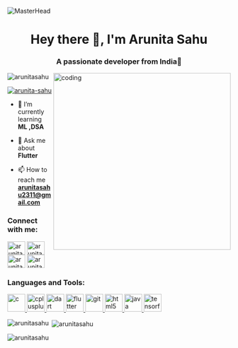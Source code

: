 ![MasterHead](https://mir-s3-cdn-cf.behance.net/project_modules/1400_opt_1/475eb095746151.5e9ecde695f7a.gif)

<h1 align="center">Hey there 🍕, I'm Arunita Sahu</h1>
<h3 align="center">A passionate developer from India🪷</h3>
<img src="https://www.domainnamesanity.com/blog/wp-content/uploads/2020/12/home-office-basics.jpg" alt="coding" width="400" align="right">


<p align="left"> <img src="https://komarev.com/ghpvc/?username=arunitasahu&label=Profile%20views&color=0e75b6&style=flat" alt="arunitasahu" /> </p>

<p align="left"> <a href="https://twitter.com/arunita-sahu" target="blank"><img src="https://img.shields.io/twitter/follow/arunita-sahu?logo=twitter&style=for-the-badge" alt="arunita-sahu" /></a> </p>

- 🌱 I’m currently learning **ML ,DSA**

- 💬 Ask me about **Flutter**

- 📫 How to reach me **arunitasahu2311@gmail.com**

<h3 align="left">Connect with me:</h3>
<p align="left">
<a href="https://twitter.com/arunita-sahu" target="blank"><img align="center" src="https://th.bing.com/th/id/R.79911da7ffca55c630631e18050cd5b0?rik=RR9eB21TKKbo7Q&riu=http%3a%2f%2fpluspng.com%2fimg-png%2ftwitter-png-logo-twitterbird-1528.png&ehk=YwDMCLo0lSKgclR48CT8CtPLMbcX1BAUPw87%2f6yyxRA%3d&risl=&pid=ImgRaw&r=0" alt="arunita-sahu" height="30" width="40" /></a>
<a href="https://linkedin.com/in/arunita-sahu-8b305a225" target="blank"><img align="center" src="https://th.bing.com/th/id/R.a330e248626552a23af35e5c46526234?rik=DZhkgnpER0YViQ&riu=http%3a%2f%2fpngimg.com%2fuploads%2flinkedIn%2flinkedIn_PNG8.png&ehk=4bFzIDABrAypqOis7809R99fdbUW93GC4XfvnNxZfdA%3d&risl=&pid=ImgRaw&r=0" alt="arunita-sahu-8b305a225" height="30" width="40" /></a>
<a href="https://fb.com/arunitasahu07" target="blank"><img align="center" src="https://1.bp.blogspot.com/-S8HTBQqmfcs/XN0ACIRD9PI/AAAAAAAAAlo/FLhccuLdMfIFLhocRjWqsr9cVGdTN_8sgCPcBGAYYCw/s1600/f_logo_RGB-Blue_1024.png" alt="arunitasahu07" height="30" width="40" /></a>
<a href="https://instagram.com/arunitasahu" target="blank"><img align="center" src="https://th.bing.com/th/id/OIP.-ZirgQE5pr8e7htQWowJIgHaHa?pid=ImgDet&rs=1" alt="arunitasahu" height="30" width="40" /></a>
</p>

<h3 align="left">Languages and Tools:</h3>
<p align="left"> <a href="https://www.cprogramming.com/" target="_blank" rel="noreferrer"> <img src="https://th.bing.com/th/id/OIP.bkbn2-K7c9rMBV5dvYXDrQHaIh?pid=ImgDet&rs=1" alt="c" width="40" height="40"/> </a> <a href="https://www.w3schools.com/cpp/" target="_blank" rel="noreferrer"> <img src="https://codeprogramming.org/wp-content/uploads/2022/01/C-Logo.wine_.png" alt="cplusplus" width="40" height="40"/> </a> <a href="https://dart.dev" target="_blank" rel="noreferrer"> <img src="https://www.vectorlogo.zone/logos/dartlang/dartlang-icon.svg" alt="dart" width="40" height="40"/> </a> <a href="https://flutter.dev" target="_blank" rel="noreferrer"> <img src="https://www.vectorlogo.zone/logos/flutterio/flutterio-icon.svg" alt="flutter" width="40" height="40"/> </a> <a href="https://git-scm.com/" target="_blank" rel="noreferrer"> <img src="https://www.vectorlogo.zone/logos/git-scm/git-scm-icon.svg" alt="git" width="40" height="40"/> </a> <a href="https://www.w3.org/html/" target="_blank" rel="noreferrer"> <img src="https://th.bing.com/th/id/OIP.FN170sbF2Xwk3JZ5OEPxAwHaHs?pid=ImgDet&rs=1" alt="html5" width="40" height="40"/> </a> <a href="https://www.java.com" target="_blank" rel="noreferrer"> <img src="https://cdn.windowsreport.com/wp-content/uploads/2019/02/virtual-java11.jpg" alt="java" width="40" height="40"/> </a> <a href="https://www.tensorflow.org" target="_blank" rel="noreferrer"> <img src="https://www.vectorlogo.zone/logos/tensorflow/tensorflow-icon.svg" alt="tensorflow" width="40" height="40"/> </a> </p>

<p><img align="left" src="https://github-readme-stats.vercel.app/api/top-langs?username=arunitasahu&show_icons=true&locale=en&layout=compact" alt="arunitasahu" /></p>

<p>&nbsp;<img align="center" src="https://github-readme-stats.vercel.app/api?username=arunitasahu&show_icons=true&locale=en" alt="arunitasahu" /></p>

<p><img align="center" src="https://github-readme-streak-stats.herokuapp.com/?user=arunitasahu&" alt="arunitasahu" /></p>
